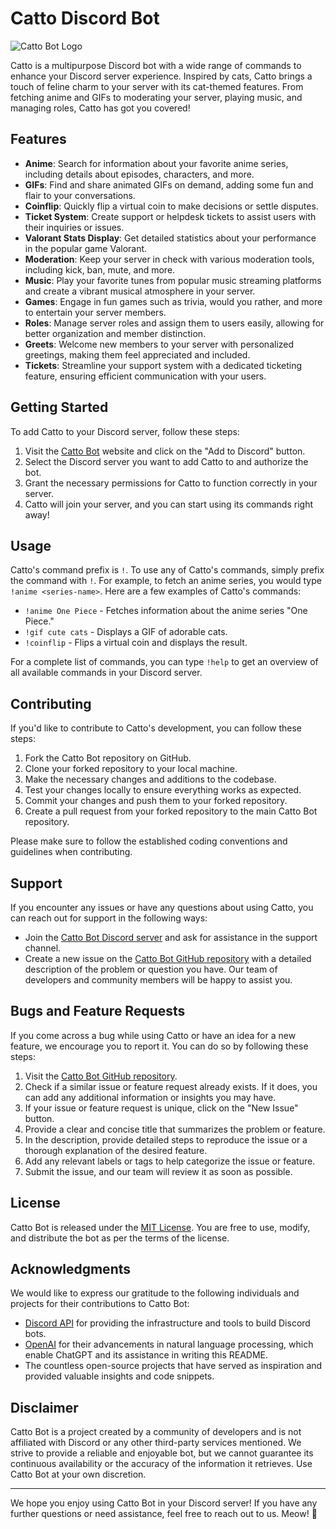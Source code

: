 # Catto Discord Bot

![Catto Bot Logo]([catto_logo.png](https://steamuserimages-a.akamaihd.net/ugc/1688275952686150099/5D20F620CBF4390D71CED880F7C8A07089211080/?imw=200&imh=200&ima=fit&impolicy=Letterbox&imcolor=%23000000&letterbox=true))

Catto is a multipurpose Discord bot with a wide range of commands to enhance your Discord server experience. Inspired by cats, Catto brings a touch of feline charm to your server with its cat-themed features. From fetching anime and GIFs to moderating your server, playing music, and managing roles, Catto has got you covered!

## Features

- **Anime**: Search for information about your favorite anime series, including details about episodes, characters, and more.
- **GIFs**: Find and share animated GIFs on demand, adding some fun and flair to your conversations.
- **Coinflip**: Quickly flip a virtual coin to make decisions or settle disputes.
- **Ticket System**: Create support or helpdesk tickets to assist users with their inquiries or issues.
- **Valorant Stats Display**: Get detailed statistics about your performance in the popular game Valorant.
- **Moderation**: Keep your server in check with various moderation tools, including kick, ban, mute, and more.
- **Music**: Play your favorite tunes from popular music streaming platforms and create a vibrant musical atmosphere in your server.
- **Games**: Engage in fun games such as trivia, would you rather, and more to entertain your server members.
- **Roles**: Manage server roles and assign them to users easily, allowing for better organization and member distinction.
- **Greets**: Welcome new members to your server with personalized greetings, making them feel appreciated and included.
- **Tickets**: Streamline your support system with a dedicated ticketing feature, ensuring efficient communication with your users.

## Getting Started

To add Catto to your Discord server, follow these steps:

1. Visit the [Catto Bot](https://www.example.com) website and click on the "Add to Discord" button.
2. Select the Discord server you want to add Catto to and authorize the bot.
3. Grant the necessary permissions for Catto to function correctly in your server.
4. Catto will join your server, and you can start using its commands right away!

## Usage

Catto's command prefix is `!`. To use any of Catto's commands, simply prefix the command with `!`. For example, to fetch an anime series, you would type `!anime <series-name>`. Here are a few examples of Catto's commands:

- `!anime One Piece` - Fetches information about the anime series "One Piece."
- `!gif cute cats` - Displays a GIF of adorable cats.
- `!coinflip` - Flips a virtual coin and displays the result.

For a complete list of commands, you can type `!help` to get an overview of all available commands in your Discord server.

## Contributing

If you'd like to contribute to Catto's development, you can follow these steps:

1. Fork the Catto Bot repository on GitHub.
2. Clone your forked repository to your local machine.
3. Make the necessary changes and additions to the codebase.
4. Test your changes locally to ensure everything works as expected.
5. Commit your changes and push them to your forked repository.
6. Create a pull request from your forked repository to the main Catto Bot repository.

Please make sure to follow the established coding conventions and guidelines when contributing.

## Support

If you encounter any issues or have any questions about using Catto, you can reach out for support in the following ways:

- Join the [Catto Bot Discord server](https://discord.gg/example) and ask for assistance in the support channel.
- Create a new issue on the [Catto Bot GitHub repository](https://github.com/your-username/cat-bot/issues) with a detailed description of the problem or question you have. Our team of developers and community members will be happy to assist you.

## Bugs and Feature Requests

If you come across a bug while using Catto or have an idea for a new feature, we encourage you to report it. You can do so by following these steps:

1. Visit the [Catto Bot GitHub repository](https://github.com/your-username/cat-bot/issues).
2. Check if a similar issue or feature request already exists. If it does, you can add any additional information or insights you may have.
3. If your issue or feature request is unique, click on the "New Issue" button.
4. Provide a clear and concise title that summarizes the problem or feature.
5. In the description, provide detailed steps to reproduce the issue or a thorough explanation of the desired feature.
6. Add any relevant labels or tags to help categorize the issue or feature.
7. Submit the issue, and our team will review it as soon as possible.

## License

Catto Bot is released under the [MIT License](LICENSE). You are free to use, modify, and distribute the bot as per the terms of the license.

## Acknowledgments

We would like to express our gratitude to the following individuals and projects for their contributions to Catto Bot:

- [Discord API](https://discord.com/developers/docs/intro) for providing the infrastructure and tools to build Discord bots.
- [OpenAI](https://openai.com/) for their advancements in natural language processing, which enable ChatGPT and its assistance in writing this README.
- The countless open-source projects that have served as inspiration and provided valuable insights and code snippets.

## Disclaimer

Catto Bot is a project created by a community of developers and is not affiliated with Discord or any other third-party services mentioned. We strive to provide a reliable and enjoyable bot, but we cannot guarantee its continuous availability or the accuracy of the information it retrieves. Use Catto Bot at your own discretion.

---

We hope you enjoy using Catto Bot in your Discord server! If you have any further questions or need assistance, feel free to reach out to us. Meow! 🐾
